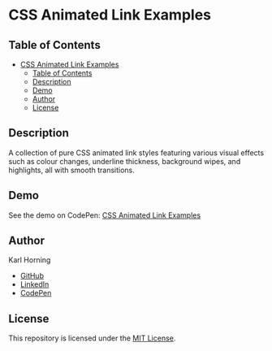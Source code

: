 # CSS Animated Link Examples

## Table of Contents

- [CSS Animated Link Examples](#css-animated-link-examples)
  - [Table of Contents](#table-of-contents)
  - [Description](#description)
  - [Demo](#demo)
  - [Author](#author)
  - [License](#license)

## Description

A collection of pure CSS animated link styles featuring various visual effects such as colour changes, underline thickness, background wipes, and highlights, all with smooth transitions.

## Demo

See the demo on CodePen: [CSS Animated Link Examples](https://codepen.io/karlhorning/pen/mybMqXg)

## Author

Karl Horning

- [GitHub](https://github.com/Karl-Horning/)
- [LinkedIn](https://www.linkedin.com/in/karl-horning/)
- [CodePen](https://codepen.io/karlhorning)

## License

This repository is licensed under the [MIT License](LICENSE).
